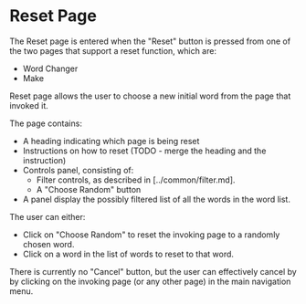 # Reset Page

The Reset page is entered when the "Reset" button is pressed from one of the two 
pages that support a reset function, which are:

* Word Changer
* Make

Reset page allows the user to choose a new initial word from the page that invoked it.

The page contains:

* A heading indicating which page is being reset
* Instructions on how to reset (TODO - merge the heading and the instruction)
* Controls panel, consisting of:
   * Filter controls, as described in [../common/filter.md].
   * A "Choose Random" button
* A panel display the possibly filtered list of all the words in the word list.

The user can either:

* Click on "Choose Random" to reset the invoking page to a randomly chosen word.
* Click on a word in the list of words to reset to that word.

There is currently no "Cancel" button, but the user can effectively cancel by
by clicking on the invoking page (or any other page) in the main navigation menu.

